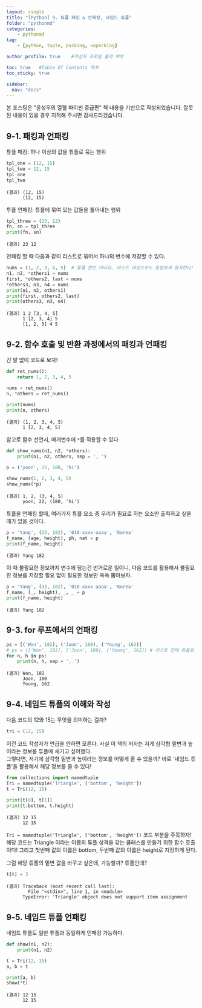```yaml
---
layout: single
title: "[Python] 9. 튜플 패킹 & 언패킹, 네임드 튜플"
folder: "pythonmd"
categories:
    - pythonmd
tag:
    - [python, tuple, packing, unpacking]

author_profile: true    #작성자 프로필 출력 여부

toc: true   #Table Of Contents 목차 
toc_sticky: true

sidebar:
  nav: "docs"
---
```


본 포스팅은 "윤성우의 열혈 파이썬 중급편" 책 내용을 기반으로 작성되었습니다.
잘못된 내용이 있을 경우 지적해 주시면 감사드리겠습니다.

## 9-1. 패킹과 언패킹

튜플  패킹: 하나 이상의 값을 튜플로 묶는 행위
```python
tpl_one = (12, 15)
tpl_two = 12, 15
tpl_one
tpl_two
```
    (결과) (12, 15)
          (12, 15)

투플 언패킹: 튜플에 묶여 있는 값들을 풀어내는 행위
```python
tpl_three = (23, 12)
fn, sn = tpl_three
print(fn, sn)
```
    (결과) 23 12

언패킹 할 때 다음과 같이 리스트로 묶어서 하나의 변수에 저장할 수 있다.
```python
nums = (1, 2, 3, 4, 5)  # 튜플 뿐만 아니라, 리스트 대상으로도 동일하게 동작한다!
n1, n2, *others1 = nums
first, *others2, last = nums
*others3, n3, n4 = nums
print(n1, n2, others1)
print(first, others2, last)
print(others3, n3, n4)
```
    (결과) 1 2 [3, 4, 5]
          1 [2, 3, 4] 5
          [1, 2, 3] 4 5

## 9-2. 함수 호출 및 반환 과정에서의 패킹과 언패킹

긴 말 없이 코드로 보자!
```python
def ret_nums():
    return 1, 2, 3, 4, 5

nums = ret_nums()
n, *others = ret_nums()

print(nums)
print(n, others)
```
    (결과) (1, 2, 3, 4, 5)
          1 [2, 3, 4, 5]

참고로 함수 선언시, 매개변수에 `*`를 적용할 수 있다
```python
def show_nums(n1, n2, *others):
    print(n1, n2, others, sep = ', ')

p = ('yoon', 22, 180, 'hi')

show_nums(1, 2, 3, 4, 5)
show_nums(*p)
```
    (결과) 1, 2, (3, 4, 5)
          yoon, 22, (180, 'hi')

튜플을 언패킹 할때, 여러가지 튜플 요소 중 우리가 필요로 하는 요소만 출력하고 싶을 때가 있을 것이다.
```python
p = 'Yang', (33, 182), '010-xxxx-aaaa', 'Korea'
f_name, (age, height), ph, nat = p
print(f_name, height)
```
    (결과) Yang 182

이 때 불필요한 정보까지 변수에 담는건 번거로운 일이니, 다음 코드를 활용해서 불필요한 정보를 저장할 필요 없이 필요한 정보만 쏙쏙 뽑아보자.
```python
p = 'Yang', (33, 182), '010-xxxx-aaaa', 'Korea'
f_name, (_, height), _, _ = p
print(f_name, height)
```
    (결과) Yang 182

## 9-3. for 루프에서의 언패킹
```python
ps = [('Won', 182), ('Joon', 180), ('Young', 162)]
# ps = (['Won', 182], ['Joon', 180], ['Young', 162]) # 리스트 안에 튜플로 감싼 요소들도 가능!
for n, h in ps:
    print(n, h, sep = ', ')
```
    (결과) Won, 182
          Joon, 180
          Young, 162
    
## 9-4. 네임드 튜플의 이해와 작성

다음 코드의 12와 15는 무엇을 의미하는 걸까?
```python
tri = (12, 15)
```
이건 코드 작성자가 언급을 안하면 모른다. 사실 이 책의 저자는 저게 삼각형 밑변과 높이라는 정보를 튜플에 새기고 싶어했다.<br/>
그렇다면, 저기에 삼각형 밑변과 높이라는 정보를 어떻게 줄 수 있을까?
바로 '네임드 튜플'을 활용해서 해당 정보를 줄 수 있다!

```python
from collections import namedtuple
Tri = namedtuple('Triangle', ['bottom', 'height'])
t = Tri(12, 15)

print(t[0], t[1])
print(t.bottom, t.height)
```
    (결과) 12 15
          12 15
`Tri = namedtuple('Triangle', ['bottom', 'height'])` 코드 부분을 주목하자! <br/>
해당 코드는 Triangle 이라는 이름의 튜플 성격을 갖는 클래스를 만들기 위한 함수 호출이다! 그리고 첫번째 값의 이름은 bottom, 두번째 값의 이름은 height로 지정하게 된다.

그럼 해당 튜플의 밑변 값을 바꾸고 싶은데, 가능할까? 튜플인데?
```python
t[0] = 3
```
    (결과) Traceback (most recent call last):
            File "<stdin>", line 1, in <module>
          TypeError: 'Triangle' object does not support item assignment

## 9-5. 네임드 튜플 언패킹
네임드 튜플도 일반 튜플과 동일하게 언패킹 가능하다.
```python
def show(n1, n2):
    print(n1, n2)

t = Tri(12, 15)
a, b = t

print(a, b)
show(*t)
```
    (결과) 12 15
          12 15